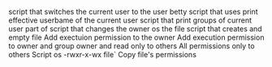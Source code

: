 script that switches the current user to the user betty
script that uses print effective userbame of the current user
script that print groups of current user part of
script that changes the owner os the file
script that creates and empty file
Add exectuion permission to the owner
Add execution permission to owner and group owner and read only to others
All permissions only to others
Script os -rwxr-x-wx file`
Copy file's permissions
